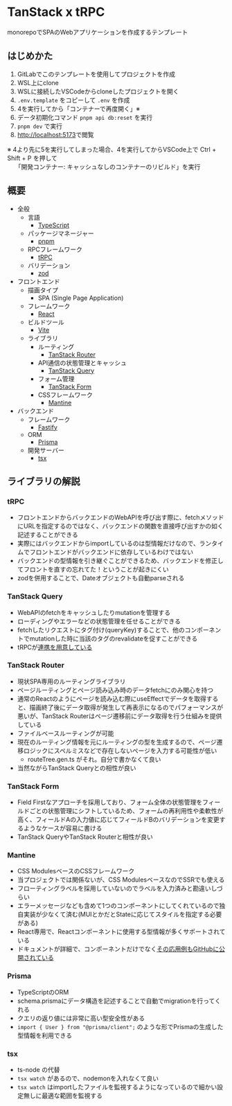 # TanStack x tRPC

monorepoでSPAのWebアプリケーションを作成するテンプレート

## はじめかた

1. GitLabでこのテンプレートを使用してプロジェクトを作成
2. WSL上にclone
3. WSLに接続したVSCodeからcloneしたプロジェクトを開く
4. `.env.template` をコピーして `.env` を作成
5. 4を実行してから「コンテナーで再度開く」※
6. データ初期化コマンド `pnpm api db:reset` を実行
7. `pnpm dev` で実行
8. [http://localhost:5173](http://localhost:5173)で閲覧

※ 4より先に5を実行してしまった場合、4を実行してからVSCode上で Ctrl + Shift + P を押して  
　 「開発コンテナー: キャッシュなしのコンテナーのリビルド」を実行

## 概要

- 全般
  - 言語
    - [TypeScript](https://www.typescriptlang.org/)
  - パッケージマネージャー
    - [pnpm](https://pnpm.io/ja/)
  - RPCフレームワーク
    - [tRPC](https://trpc.io/)
  - バリデーション
    - [zod](https://zod.dev/)
- フロントエンド
  - 描画タイプ
    - SPA (Single Page Application)
  - フレームワーク
    - [React](https://ja.react.dev/)
  - ビルドツール
    - [Vite](https://ja.vitejs.dev/)
  - ライブラリ
    - ルーティング
      - [TanStack Router](https://tanstack.com/router/latest)
    - API通信の状態管理とキャッシュ
      - [TanStack Query](https://tanstack.com/query/latest)
    - フォーム管理
      - [TanStack Form](https://tanstack.com/form/latest)
    - CSSフレームワーク
      - [Mantine](https://mantine.dev/)
- バックエンド
  - フレームワーク
    - [Fastify](https://fastify.dev/)
  - ORM
    - [Prisma](https://www.prisma.io/)
  - 開発サーバー
    - [tsx](https://tsx.is/)

## ライブラリの解説

### tRPC

- フロントエンドからバックエンドのWebAPIを呼び出す際に、fetchメソッドにURLを指定するのではなく、バックエンドの関数を直接呼び出すかの如く記述することができる
- 実際にはバックエンドからimportしているのは型情報だけなので、ランタイムでフロントエンドがバックエンドに依存しているわけではない
- バックエンドの型情報を引き継ぐことができるため、バックエンドを修正してフロントを直すの忘れてた！ということが起きにくい
- zodを併用することで、Dateオブジェクトも自動parseされる

### TanStack Query

- WebAPIのfetchをキャッシュしたりmutationを管理する
- ローディングやエラーなどの状態管理を任せることができる
- fetchしたリクエストにタグ付け(queryKey)することで、他のコンポーネントでmutationした時に当該のタグのrevalidateを促すことができる
- tRPCが[連携を用意している](https://trpc.io/docs/client/react)

### TanStack Router

- 現状SPA専用のルーティングライブラリ
- ページルーティングとページ読み込み時のデータfetchにのみ関心を持つ
- 通常のReactのようにページを読み込む際にuseEffectでデータを取得すると、描画終了後にデータ取得が発生して再表示になるのでパフォーマンスが悪いが、TanStack Routerはページ遷移前にデータ取得を行う仕組みを提供している
- ファイルベースルーティングが可能
- 現在のルーティング情報を元にルーティングの型を生成するので、ページ遷移ロジックにスペルミスなどで存在しないページを入力する可能性が低い
  - routeTree.gen.ts がそれ。自分で書かなくて良い
- 当然ながらTanStack Queryとの相性が良い

### TanStack Form

- Field Firstなアプローチを採用しており、フォーム全体の状態管理をフィールドごとの状態管理にシフトしているため、フォームの再利用性や柔軟性が高く、フィールドAの入力値に応じてフィールドBのバリデーションを変更するようなケースが容易に書ける
- TanStack QueryやTanStack Routerと相性が良い

### Mantine

- CSS ModulesベースのCSSフレームワーク
- 当プロジェクトでは関係ないが、CSS ModulesベースなのでSSRでも使える
- フローティングラベルを採用していないのでラベルを入力済みと勘違いしづらい
- エラーメッセージなども含めて1つのコンポーネントにしてくれているので独自実装が少なくて済む(MUIとかだとStateに応じてスタイルを指定する必要がある)
- React専用で、Reactコンポーネントに使用する型情報が多くサポートされている
- ドキュメントが詳細で、コンポーネントだけでなく[その応用例もGitHubに公開されている](https://github.com/mantinedev/ui.mantine.dev/tree/master/lib)

### Prisma

- TypeScriptのORM
- schema.prismaにデータ構造を記述することで自動でmigrationを行ってくれる
- クエリの返り値には非常に高い型安全性がある
- `import { User } from "@prisma/client";` のような形でPrismaの生成した型情報を利用できる

### tsx

- ts-node の代替
- `tsx watch` があるので、nodemonを入れなくて良い
- `tsx watch` はimportしたファイルを監視するようになっているので細かい設定無しに最適な範囲を監視する
